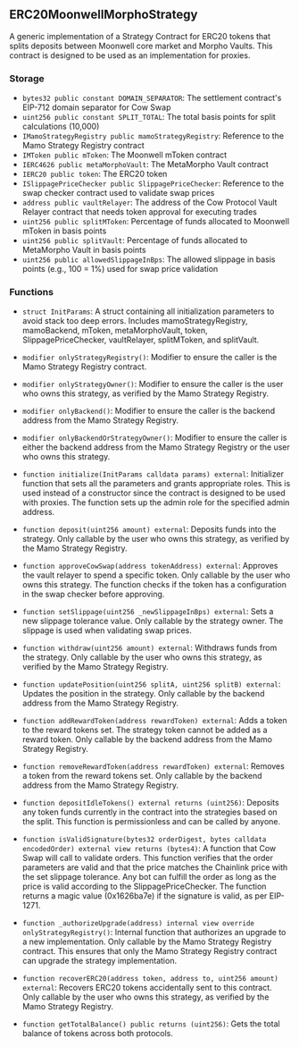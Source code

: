 ## ERC20MoonwellMorphoStrategy

A generic implementation of a Strategy Contract for ERC20 tokens that splits deposits between Moonwell core market and Morpho Vaults. This contract is designed to be used as an implementation for proxies.

### Storage


- `bytes32 public constant DOMAIN_SEPARATOR`: The settlement contract's EIP-712 domain separator for Cow Swap
- `uint256 public constant SPLIT_TOTAL`: The total basis points for split calculations (10,000)
- `IMamoStrategyRegistry public mamoStrategyRegistry`: Reference to the Mamo Strategy Registry contract
- `IMToken public mToken`: The Moonwell mToken contract
- `IERC4626 public metaMorphoVault`: The MetaMorpho Vault contract
- `IERC20 public token`: The ERC20 token
- `ISlippagePriceChecker public SlippagePriceChecker`: Reference to the swap checker contract used to validate swap prices
- `address public vaultRelayer`: The address of the Cow Protocol Vault Relayer contract that needs token approval for executing trades
- `uint256 public splitMToken`: Percentage of funds allocated to Moonwell mToken in basis points
- `uint256 public splitVault`: Percentage of funds allocated to MetaMorpho Vault in basis points
- `uint256 public allowedSlippageInBps`: The allowed slippage in basis points (e.g., 100 = 1%) used for swap price validation

### Functions

- `struct InitParams`: A struct containing all initialization parameters to avoid stack too deep errors. Includes mamoStrategyRegistry, mamoBackend, mToken, metaMorphoVault, token, SlippagePriceChecker, vaultRelayer, splitMToken, and splitVault.

- `modifier onlyStrategyRegistry()`: Modifier to ensure the caller is the Mamo Strategy Registry contract.

- `modifier onlyStrategyOwner()`: Modifier to ensure the caller is the user who owns this strategy, as verified by the Mamo Strategy Registry.

- `modifier onlyBackend()`: Modifier to ensure the caller is the backend address from the Mamo Strategy Registry.

- `modifier onlyBackendOrStrategyOwner()`: Modifier to ensure the caller is either the backend address from the Mamo Strategy Registry or the user who owns this strategy.

- `function initialize(InitParams calldata params) external`: Initializer function that sets all the parameters and grants appropriate roles. This is used instead of a constructor since the contract is designed to be used with proxies. The function sets up the admin role for the specified admin address.


- `function deposit(uint256 amount) external`: Deposits funds into the strategy. Only callable by the user who owns this strategy, as verified by the Mamo Strategy Registry.

- `function approveCowSwap(address tokenAddress) external`: Approves the vault relayer to spend a specific token. Only callable by the user who owns this strategy. The function checks if the token has a configuration in the swap checker before approving.

- `function setSlippage(uint256 _newSlippageInBps) external`: Sets a new slippage tolerance value. Only callable by the strategy owner. The slippage is used when validating swap prices.

- `function withdraw(uint256 amount) external`: Withdraws funds from the strategy. Only callable by the user who owns this strategy, as verified by the Mamo Strategy Registry.

- `function updatePosition(uint256 splitA, uint256 splitB) external`: Updates the position in the strategy. Only callable by the backend address from the Mamo Strategy Registry.

- `function addRewardToken(address rewardToken) external`: Adds a token to the reward tokens set. The strategy token cannot be added as a reward token. Only callable by the backend address from the Mamo Strategy Registry.

- `function removeRewardToken(address rewardToken) external`: Removes a token from the reward tokens set. Only callable by the backend address from the Mamo Strategy Registry.

- `function depositIdleTokens() external returns (uint256)`: Deposits any token funds currently in the contract into the strategies based on the split. This function is permissionless and can be called by anyone.

- `function isValidSignature(bytes32 orderDigest, bytes calldata encodedOrder) external view returns (bytes4)`: A function that Cow Swap will call to validate orders. This function verifies that the order parameters are valid and that the price matches the Chainlink price with the set slippage tolerance. Any bot can fulfill the order as long as the price is valid according to the SlippagePriceChecker. The function returns a magic value (0x1626ba7e) if the signature is valid, as per EIP-1271.

- `function _authorizeUpgrade(address) internal view override onlyStrategyRegistry()`: Internal function that authorizes an upgrade to a new implementation. Only callable by the Mamo Strategy Registry contract. This ensures that only the Mamo Strategy Registry contract can upgrade the strategy implementation.

- `function recoverERC20(address token, address to, uint256 amount) external`: Recovers ERC20 tokens accidentally sent to this contract. Only callable by the user who owns this strategy, as verified by the Mamo Strategy Registry.

- `function getTotalBalance() public returns (uint256)`: Gets the total balance of tokens across both protocols.
